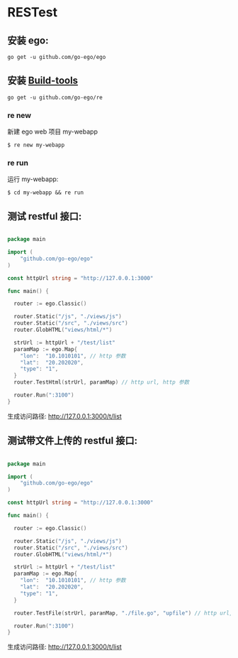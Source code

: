 # RESTest

## 安装 ego:
```
go get -u github.com/go-ego/ego  
```

## 安装 [Build-tools](https://github.com/go-ego/re)
```
go get -u github.com/go-ego/re 
```
### re new 

新建 ego web 项目 my-webapp

```
$ re new my-webapp
```

### re run

运行 my-webapp:
```
$ cd my-webapp && re run
```

## 测试 restful 接口:
```Go

package main

import (
	"github.com/go-ego/ego"
)

const httpUrl string = "http://127.0.0.1:3000"

func main() {

  router := ego.Classic()

  router.Static("/js", "./views/js")
  router.Static("/src", "./views/src")
  router.GlobHTML("views/html/*")

  strUrl := httpUrl + "/test/list"
  paramMap := ego.Map{
    "lon":  "10.1010101", // http 参数
    "lat":  "20.202020",
    "type": "1",
  }
  router.TestHtml(strUrl, paramMap) // http url, http 参数

  router.Run(":3100")
}

```
生成访问路径: http://127.0.0.1:3000/t/list

## 测试带文件上传的 restful 接口:
```Go

package main

import (
	"github.com/go-ego/ego"
)

const httpUrl string = "http://127.0.0.1:3000"

func main() {

  router := ego.Classic()

  router.Static("/js", "./views/js")
  router.Static("/src", "./views/src")
  router.GlobHTML("views/html/*")

  strUrl := httpUrl + "/test/list"
  paramMap := ego.Map{
    "lon":  "10.1010101", // http 参数
    "lat":  "20.202020", 
    "type": "1",
  }

  router.TestFile(strUrl, paranMap, "./file.go", "upfile") // http url, http 参数, 文件路径, 上传文件参数

  router.Run(":3100")
}

```
生成访问路径: http://127.0.0.1:3000/t/list